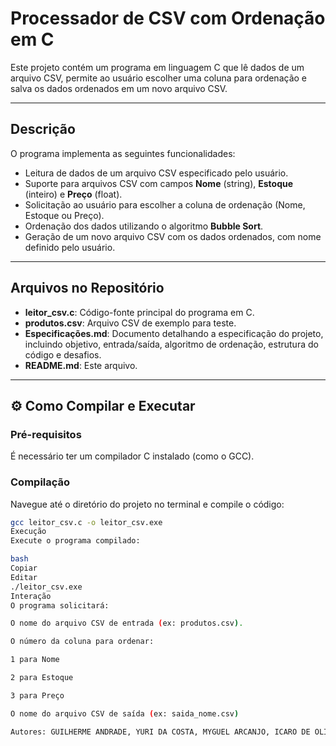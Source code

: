 
# Processador de CSV com Ordenação em C

Este projeto contém um programa em linguagem C que lê dados de um arquivo CSV, permite ao usuário escolher uma coluna para ordenação e salva os dados ordenados em um novo arquivo CSV.

---

## Descrição

O programa implementa as seguintes funcionalidades:

- Leitura de dados de um arquivo CSV especificado pelo usuário.
- Suporte para arquivos CSV com campos **Nome** (string), **Estoque** (inteiro) e **Preço** (float).
- Solicitação ao usuário para escolher a coluna de ordenação (Nome, Estoque ou Preço).
- Ordenação dos dados utilizando o algoritmo **Bubble Sort**.
- Geração de um novo arquivo CSV com os dados ordenados, com nome definido pelo usuário.

---

##  Arquivos no Repositório

- **leitor_csv.c**: Código-fonte principal do programa em C.
- **produtos.csv**: Arquivo CSV de exemplo para teste.
- **Especificações.md**: Documento detalhando a especificação do projeto, incluindo objetivo, entrada/saída, algoritmo de ordenação, estrutura do código e desafios.
- **README.md**: Este arquivo.

---

## ⚙️ Como Compilar e Executar

### Pré-requisitos
É necessário ter um compilador C instalado (como o GCC).

### Compilação
Navegue até o diretório do projeto no terminal e compile o código:

```bash
gcc leitor_csv.c -o leitor_csv.exe
Execução
Execute o programa compilado:

bash
Copiar
Editar
./leitor_csv.exe
Interação
O programa solicitará:

O nome do arquivo CSV de entrada (ex: produtos.csv).

O número da coluna para ordenar:

1 para Nome

2 para Estoque

3 para Preço

O nome do arquivo CSV de saída (ex: saida_nome.csv)

Autores: GUILHERME ANDRADE, YURI DA COSTA, MYGUEL ARCANJO, ICARO DE OLIVEIRA, LUIZ CARLOS .
